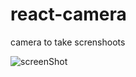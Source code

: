 # react-camera
camera to take screnshoots

![screenShot](https://cdn1.imggmi.com/uploads/2019/10/13/56f4105531c118291c9d0729ba4e007f-full.png)
